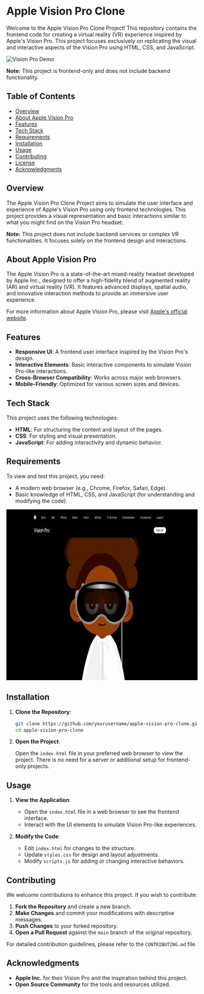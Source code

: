 # Apple Vision Pro Clone 

Welcome to the Apple Vision Pro Clone Project! This repository contains the frontend code for creating a virtual reality (VR) experience inspired by Apple's Vision Pro. This project focuses exclusively on replicating the visual and interactive aspects of the Vision Pro using HTML, CSS, and JavaScript.

<img src="vision.gif" alt="Vision Pro Demo" width="750" height="450">


**Note:** This project is frontend-only and does not include backend functionality.

## Table of Contents

- [Overview](#overview)
- [About Apple Vision Pro](#about-apple-vision-pro)
- [Features](#features)
- [Tech Stack](#tech-stack)
- [Requirements](#requirements)
- [Installation](#installation)
- [Usage](#usage)
- [Contributing](#contributing)
- [License](#license)
- [Acknowledgments](#acknowledgments)

## Overview

The Apple Vision Pro Clone Project aims to simulate the user interface and experience of Apple's Vision Pro using only frontend technologies. This project provides a visual representation and basic interactions similar to what you might find on the Vision Pro headset.

**Note:** This project does not include backend services or complex VR functionalities. It focuses solely on the frontend design and interactions.

## About Apple Vision Pro

The Apple Vision Pro is a state-of-the-art mixed-reality headset developed by Apple Inc., designed to offer a high-fidelity blend of augmented reality (AR) and virtual reality (VR). It features advanced displays, spatial audio, and innovative interaction methods to provide an immersive user experience.

For more information about Apple Vision Pro, please visit [Apple's official website](https://www.apple.com/vision-pro).

## Features

- **Responsive UI**: A frontend user interface inspired by the Vision Pro's design.
- **Interactive Elements**: Basic interactive components to simulate Vision Pro-like interactions.
- **Cross-Browser Compatibility**: Works across major web browsers.
- **Mobile-Friendly**: Optimized for various screen sizes and devices.

## Tech Stack

This project uses the following technologies:

- **HTML**: For structuring the content and layout of the pages.
- **CSS**: For styling and visual presentation.
- **JavaScript**: For adding interactivity and dynamic behavior.

## Requirements

To view and test this project, you need:

- A modern web browser (e.g., Chrome, Firefox, Safari, Edge).
- Basic knowledge of HTML, CSS, and JavaScript (for understanding and modifying the code).

<img src="animated.gif" alt="Vision Pro Demo" width="750" height="450">

## Installation

1. **Clone the Repository**:

    ```bash
    git clone https://github.com/yourusername/apple-vision-pro-clone.git
    cd apple-vision-pro-clone
    ```

2. **Open the Project**:

    Open the `index.html` file in your preferred web browser to view the project. There is no need for a server or additional setup for frontend-only projects.

## Usage

1. **View the Application**:

    - Open the `index.html` file in a web browser to see the frontend interface.
    - Interact with the UI elements to simulate Vision Pro-like experiences.

2. **Modify the Code**:

    - Edit `index.html` for changes to the structure.
    - Update `styles.css` for design and layout adjustments.
    - Modify `scripts.js` for adding or changing interactive behaviors.

## Contributing

We welcome contributions to enhance this project. If you wish to contribute:

1. **Fork the Repository** and create a new branch.
2. **Make Changes** and commit your modifications with descriptive messages.
3. **Push Changes** to your forked repository.
4. **Open a Pull Request** against the `main` branch of the original repository.

For detailed contribution guidelines, please refer to the `CONTRIBUTING.md` file.

## Acknowledgments

- **Apple Inc.** for their Vision Pro and the inspiration behind this project.
- **Open Source Community** for the tools and resources utilized.

